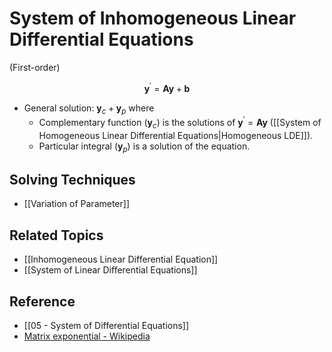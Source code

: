 # System of Inhomogeneous Linear Differential Equations

(First-order)

$$
\mathbf{y}^{\prime}=\mathbf{A}\mathbf{y}+\mathbf{b}
$$

- General solution: $\mathbf{y}_{c}+\mathbf{y}_{p}$ where
  - Complementary function ($\mathbf{y}_{c}$) is the solutions of $\mathbf{y}^{\prime}=\mathbf{A}\mathbf{y}$ ([[System of Homogeneous Linear Differential Equations|Homogeneous LDE]]).
  - Particular integral ($\mathbf{y}_{p}$) is a solution of the equation.

## Solving Techniques

- [[Variation of Parameter]]

## Related Topics

- [[Inhomogeneous Linear Differential Equation]]
- [[System of Linear Differential Equations]]

## Reference

- [[05 - System of Differential Equations]]
- [Matrix exponential - Wikipedia](https://en.wikipedia.org/wiki/Matrix_exponential)
